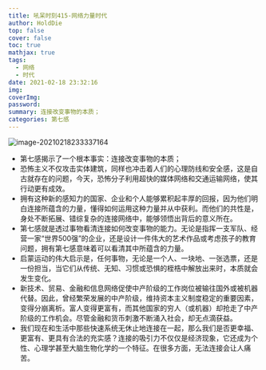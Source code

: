 ```yaml
---
title: 吼呆时刻415-网络力量时代
author: HoldDie
top: false
cover: false
toc: true
mathjax: true
tags:
  - 网络
  - 时代
date: 2021-02-18 23:32:16
img:
coverImg:
password:
summary: 连接改变事物的本质；
categories: 第七感
---
```


![image-20210218233337164](https://cdn.jsdelivr.net/gh/HoldDie/img1/20210218233337.png)

- 第七感揭示了一个根本事实：连接改变事物的本质；
- 恐怖主义不仅攻击实体建筑，同样也冲击着人们的心理防线和安全感，这是自古就存在的问题，今天，恐怖分子利用超快的媒体网络和交通运输网络，使其行动更有成效。
- 拥有这种新的感知力的国家、企业和个人能够累积起丰厚的回报，因为他们明白连接所蕴含的力量，懂得如何运用这种力量并从中获利。而他们的共性是，身处不断拓展、错综复杂的连接网络中，能够领悟出背后的意义所在。
- 第七感就是透过事物看清连接如何改变事物的能力。无论是指挥一支军队、经营一家“世界500强”的企业，还是设计一件伟大的艺术作品或考虑孩子的教育问题，拥有第七感意味着可以看清其中所蕴含的力量。
- 启蒙运动的伟大启示是，任何事物，无论是一个人、一块地、一张选票，还是一份担当，当它们从传统、无知、习惯或恐惧的桎梏中解放出来时，本质就会发生变化。
- 新技术、贸易、金融和信息网络促使中产阶级的工作岗位被输往国外或被机器代替。因此，曾经繁荣发展的中产阶级，维持资本主义制度稳定的重要因素，变得分崩离析。富人变得更富有，而其他国家的穷人（或机器）却抢走了中产阶级的工作机会。尽管金融和货币刺激不断涌入社会，却无点滴获益。
- 我们现在和生活中那些快速系统无休止地连接在一起，那么我们是否更幸福、更富有、更具有合法的充实感？连接的吸引力不仅仅是经济现象，它还成为个性、心理学甚至大脑生物化学的一个特征。在很多方面，无法连接会让人痛苦。